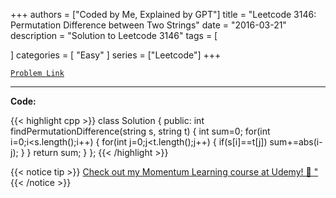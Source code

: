 
+++
authors = ["Coded by Me, Explained by GPT"]
title = "Leetcode 3146: Permutation Difference between Two Strings"
date = "2016-03-21"
description = "Solution to Leetcode 3146"
tags = [
    
]
categories = [
    "Easy"
]
series = ["Leetcode"]
+++



[`Problem Link`](https://leetcode.com/problems/permutation-difference-between-two-strings/description/)

---

**Code:**

{{< highlight cpp >}}
class Solution {
public:
    int findPermutationDifference(string s, string t) {
        int sum=0;
        for(int i=0;i<s.length();i++)
        {
            for(int j=0;j<t.length();j++)
            {
                if(s[i]==t[j])
                 sum+=abs(i-j);
            }
        }
        return sum;
    }
};
{{< /highlight >}}



{{< notice tip >}}
[Check out my Momentum Learning course at Udemy! 🚀 "](https://www.udemy.com/course/blind-75-the-data-structures-and-algorithms-essentials/)
{{< /notice >}}

